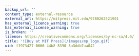 ```yaml
---
backup_url: ''
content_type: external-resource
external_url: https://mitpress.mit.edu/9780262521901
has_external_licence_warning: true
has_external_license_warning: true
is_broken: ''
license: https://creativecommons.org/licenses/by-nc-sa/4.0/
title: '![Buy at MIT Press](/images/mp_logo.gif)'
uid: f1973427-0666-44b8-8390-5a3ddb7aa042
---
```


